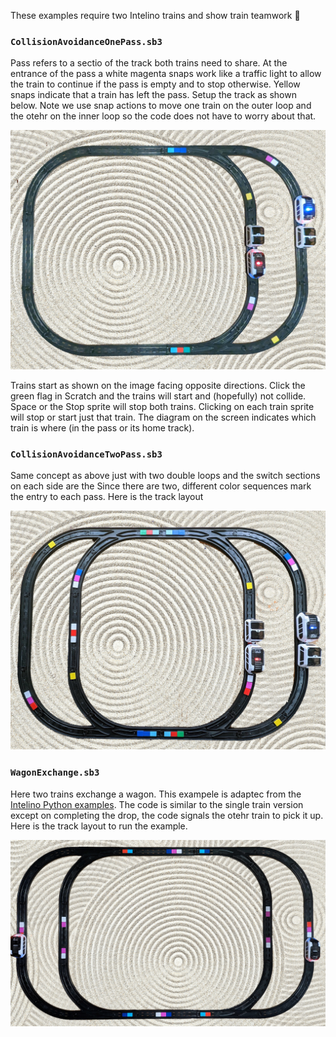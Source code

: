 These examples require two Intelino trains and show train teamwork 🙂

### `CollisionAvoidanceOnePass.sb3`

Pass refers to a sectio of the track both trains need to share. At the entrance of the pass a white magenta 
snaps work like a traffic light to allow the train to continue if the pass is empty and to stop otherwise.
Yellow snaps indicate that a train has left the pass. Setup the track as shown below. Note we use snap actions
to move one train on the outer loop and the otehr on the inner loop so the code does not have to worry about
that.

<img src="https://github.com/orcsgirls/SmartTrain/blob/master/Scratch/TwoTrains/CollisionAvoidanceOnePass.png?raw=true" width="600">

Trains start as shown on the image facing opposite directions. Click the green flag in Scratch and the trains will
start and (hopefully) not collide. Space or the Stop sprite will stop both trains. Clicking on each train 
sprite will stop or start just that train. The diagram on the screen indicates which train is where (in the pass or its home track).

### `CollisionAvoidanceTwoPass.sb3`

Same concept as above just with two double loops and the switch sections on each side are the Since there are two, different
color sequences mark the entry to each pass. Here is the track layout

<img src="https://github.com/orcsgirls/SmartTrain/blob/master/Scratch/TwoTrains/CollisionAvoidanceTwoPass.png?raw=true" width="600">

### `WagonExchange.sb3`

Here two trains exchange a wagon. This exampele is adaptec from the 
[Intelino Python examples](https://github.com/intelino-code/intelino-trainlib-py-examples/tree/master/examples). The code is similar to the
single train version except on completing the drop, the code signals the otehr train to pick it up. Here is the track
layout to run the example.

<img src="https://github.com/orcsgirls/SmartTrain/blob/master/Scratch/TwoTrains/WagonExchange.png?raw=true" width="600">
